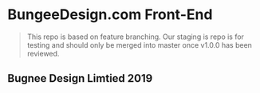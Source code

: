 # BungeeDesign.com Front-End

> This repo is based on feature branching. Our staging is repo is for testing and should only be merged into master once v1.0.0 has been reviewed.

## Bugnee Design Limtied 2019